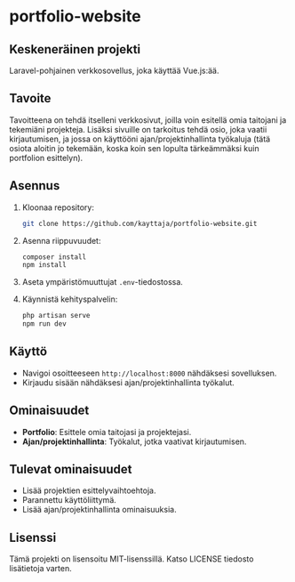 # portfolio-website

## Keskeneräinen projekti

Laravel-pohjainen verkkosovellus, joka käyttää Vue.js:ää.

## Tavoite

Tavoitteena on tehdä itselleni verkkosivut, joilla voin esitellä omia taitojani ja tekemiäni projekteja. Lisäksi sivuille on tarkoitus tehdä osio, joka vaatii kirjautumisen, ja jossa on käyttööni ajan/projektinhallinta työkaluja (tätä osiota aloitin jo tekemään, koska koin sen lopulta tärkeämmäksi kuin portfolion esittelyn).

## Asennus

1. Kloonaa repository:
    ```bash
    git clone https://github.com/kayttaja/portfolio-website.git
    ```

2. Asenna riippuvuudet:
    ```bash
    composer install
    npm install
    ```

3. Aseta ympäristömuuttujat `.env`-tiedostossa.

4. Käynnistä kehityspalvelin:
    ```bash
    php artisan serve
    npm run dev
    ```

## Käyttö

- Navigoi osoitteeseen `http://localhost:8000` nähdäksesi sovelluksen.
- Kirjaudu sisään nähdäksesi ajan/projektinhallinta työkalut.

## Ominaisuudet

- **Portfolio**: Esittele omia taitojasi ja projektejasi.
- **Ajan/projektinhallinta**: Työkalut, jotka vaativat kirjautumisen.

## Tulevat ominaisuudet

- Lisää projektien esittelyvaihtoehtoja.
- Parannettu käyttöliittymä.
- Lisää ajan/projektinhallinta ominaisuuksia.

## Lisenssi

Tämä projekti on lisensoitu MIT-lisenssillä. Katso LICENSE tiedosto lisätietoja varten.
